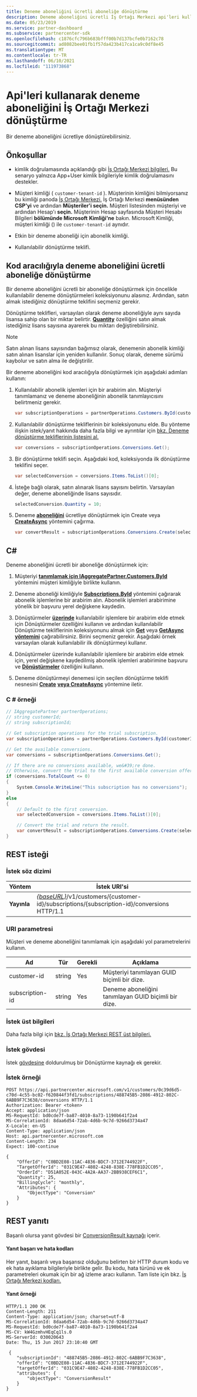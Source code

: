 ```yaml
---
title: Deneme aboneliğini ücretli aboneliğe dönüştürme
description: Deneme aboneliğini ücretli İş Ortağı Merkezi api'leri kullanmayı öğrenin.
ms.date: 05/23/2019
ms.service: partner-dashboard
ms.subservice: partnercenter-sdk
ms.openlocfilehash: c1876cfc796b683bfff00b7d137bcfe0b7162c78
ms.sourcegitcommit: ad8082bee01fb1f57da423b417ca1ca9c0df8e45
ms.translationtype: MT
ms.contentlocale: tr-TR
ms.lasthandoff: 06/10/2021
ms.locfileid: "111973868"
---
```

# <a name="convert-a-trial-subscription-to-paid-using-partner-center-apis"></a>Api'leri kullanarak deneme aboneliğini İş Ortağı Merkezi dönüştürme

Bir deneme aboneliğini ücretliye dönüştürebilirsiniz.

## <a name="prerequisites"></a>Önkoşullar

- kimlik doğrulamasında açıklandığı gibi [İş Ortağı Merkezi bilgileri.](partner-center-authentication.md) Bu senaryo yalnızca App+User kimlik bilgileriyle kimlik doğrulamasını destekler.

- Müşteri kimliği ( `customer-tenant-id` ). Müşterinin kimliğini bilmiyorsanız bu kimliği panoda [İş Ortağı Merkezi.](https://partner.microsoft.com/dashboard) İş Ortağı Merkezi **menüsünden CSP'yi** ve ardından **Müşteriler'i seçin.** Müşteri listesinden müşteriyi ve ardından Hesap'ı **seçin.** Müşterinin Hesap sayfasında Müşteri Hesabı Bilgileri **bölümünde Microsoft** **Kimliği'ne** bakın. Microsoft Kimliği, müşteri kimliği () ile `customer-tenant-id` aynıdır.

- Etkin bir deneme aboneliği için abonelik kimliği.

- Kullanılabilir dönüştürme teklifi.

## <a name="convert-a-trial-subscription-to-a-paid-subscription-through-code"></a>Kod aracılığıyla deneme aboneliğini ücretli aboneliğe dönüştürme

Bir deneme aboneliğini ücretli bir aboneliğe dönüştürmek için öncelikle kullanılabilir deneme dönüştürmeleri koleksiyonunu alasınız. Ardından, satın almak istediğiniz dönüştürme teklifini seçmeniz gerekir.

Dönüştürme teklifleri, varsayılan olarak deneme aboneliğiyle aynı sayıda lisansa sahip olan bir miktar belirtir. [**Quantity**](/dotnet/api/microsoft.store.partnercenter.models.subscriptions.conversion.quantity) özelliğini satın almak istediğiniz lisans sayısına ayarerek bu miktarı değiştirebilirsiniz.

> [!NOTE]
> Satın alınan lisans sayısından bağımsız olarak, denemenin abonelik kimliği satın alınan lisanslar için yeniden kullanılır. Sonuç olarak, deneme sürümü kaybolur ve satın alma ile değiştirilir.

Bir deneme aboneliğini kod aracılığıyla dönüştürmek için aşağıdaki adımları kullanın:

1. Kullanılabilir abonelik işlemleri için bir arabirim alın. Müşteriyi tanımlamanız ve deneme aboneliğinin abonelik tanımlayıcısını belirtmeniz gerekir.

    ``` csharp
    var subscriptionOperations = partnerOperations.Customers.ById(customerId).Subscriptions.ById(subscriptionId);
    ```

2. Kullanılabilir dönüştürme tekliflerinin bir koleksiyonunu elde. Bu yönteme ilişkin istek/yanıt hakkında daha fazla bilgi ve ayrıntılar için [bkz. Deneme dönüştürme tekliflerinin listesini al.](get-a-list-of-trial-conversion-offers.md)

    ``` csharp
    var conversions = subscriptionOperations.Conversions.Get();
    ```

3. Bir dönüştürme teklifi seçin. Aşağıdaki kod, koleksiyonda ilk dönüştürme teklifini seçer.

    ``` csharp
    var selectedConversion = conversions.Items.ToList()[0];
    ```

4. İsteğe bağlı olarak, satın alınarak lisans sayısını belirtin. Varsayılan değer, deneme aboneliğinde lisans sayısıdır.

    ``` csharp
    selectedConversion.Quantity = 10;
    ```

5. Deneme [**aboneliğini**](/dotnet/api/microsoft.store.partnercenter.subscriptions.isubscriptionupgradecollection.create) ücretliye dönüştürmek için Create veya [**CreateAsync**](/dotnet/api/microsoft.store.partnercenter.subscriptions.isubscriptionupgradecollection.createasync) yöntemini çağırma.

    ``` csharp
    var convertResult = subscriptionOperations.Conversions.Create(selectedConversion);
    ```

## <a name="c"></a>C\#

Deneme aboneliğini ücretli bir aboneliğe dönüştürmek için:

1. Müşteriyi [**tanımlamak için IAggregatePartner.Customers.ById**](/dotnet/api/microsoft.store.partnercenter.customers.icustomercollection.byid) yöntemini müşteri kimliğiyle birlikte kullanın.

2. Deneme aboneliği kimliğiyle [**Subscriptions.ById**](/dotnet/api/microsoft.store.partnercenter.customerusers.icustomerusercollection.byid) yöntemini çağırarak abonelik işlemlerine bir arabirim alın. Abonelik işlemleri arabirimine yönelik bir başvuru yerel değişkene kaydedin.

3. Dönüştürmeler [**üzerinde**](/dotnet/api/microsoft.store.partnercenter.subscriptions.isubscription.conversions) kullanılabilir işlemlere bir arabirim elde etmek için Dönüştürmeler özelliğini kullanın ve ardından kullanılabilir Dönüştürme tekliflerinin koleksiyonunu almak için [**Get**](/dotnet/api/microsoft.store.partnercenter.subscriptions.isubscriptionconversioncollection.get) veya [**GetAsync**](/dotnet/api/microsoft.store.partnercenter.subscriptions.isubscriptionconversioncollection.getasync) [**yöntemini**](/dotnet/api/microsoft.store.partnercenter.models.subscriptions.conversion) çağırabilirsiniz. Birini seçmeniz gerekir. Aşağıdaki örnek varsayılan olarak kullanılabilir ilk dönüştürmeyi kullanır.

4. Dönüştürmeler üzerinde kullanılabilir işlemlere bir arabirim elde etmek için, yerel değişkene kaydedilmiş abonelik işlemleri arabirimine başvuru ve [**Dönüştürmeler**](/dotnet/api/microsoft.store.partnercenter.subscriptions.isubscription.conversions) özelliğini kullanın.

5. Deneme dönüştürmeyi denemesi için seçilen dönüştürme teklifi nesnesini [**Create**](/dotnet/api/microsoft.store.partnercenter.subscriptions.isubscriptionupgradecollection.create) [**veya CreateAsync**](/dotnet/api/microsoft.store.partnercenter.subscriptions.isubscriptionupgradecollection.createasync) yöntemine iletir.

### <a name="c-example"></a>C \# örneği

``` csharp
// IAggregatePartner partnerOperations;
// string customerId;
// string subscriptionId;

// Get subscription operations for the trial subscription.
var subscriptionOperations = partnerOperations.Customers.ById(customerId).Subscriptions.ById(subscriptionId);

// Get the available conversions.
var conversions = subscriptionOperations.Conversions.Get();

// If there are no conversions available, we&#39;re done.
// Otherwise, convert the trial to the first available conversion offer.
if (conversions.TotalCount <= 0)
{
    System.Console.WriteLine("This subscription has no conversions");
}
else
{
    // Default to the first conversion.
    var selectedConversion = conversions.Items.ToList()[0];

    // Convert the trial and return the result.
    var convertResult = subscriptionOperations.Conversions.Create(selectedConversion);
}
```

## <a name="rest-request"></a>REST isteği

### <a name="request-syntax"></a>İstek söz dizimi

| Yöntem   | İstek URI'si                                                                                                                 |
|----------|-----------------------------------------------------------------------------------------------------------------------------|
| **Yayınla** | [*{baseURL}*](partner-center-rest-urls.md)/v1/customers/{customer-id}/subscriptions/{subscription-id}/conversions HTTP/1.1 |

### <a name="uri-parameter"></a>URI parametresi

Müşteri ve deneme aboneliğini tanımlamak için aşağıdaki yol parametrelerini kullanın.

| Ad            | Tür   | Gerekli | Açıklama                                                     |
|-----------------|--------|----------|-----------------------------------------------------------------|
| customer-id     | string | Yes      | Müşteriyi tanımlayan GUID biçimli bir dize.           |
| subscription-id | string | Yes      | Deneme aboneliğini tanımlayan GUID biçimli bir dize. |

### <a name="request-headers"></a>İstek üst bilgileri

Daha fazla bilgi için [bkz. İş Ortağı Merkezi REST üst bilgileri.](headers.md)

### <a name="request-body"></a>İstek gövdesi

İstek [gövdesine](conversions-resources.md#conversion) doldurulmuş bir Dönüştürme kaynağı ek gerekir.

### <a name="request-example"></a>İstek örneği

```http
POST https://api.partnercenter.microsoft.com/v1/customers/0c39d6d5-c70d-4c55-bc02-f620844f3fd1/subscriptions/488745B5-2086-4912-802C-6ABB9F7C3638/conversions HTTP/1.1
Authorization: Bearer <token>
Accept: application/json
MS-RequestId: bd0cde7f-ba87-4010-8a73-1190b641f2a4
MS-CorrelationId: 8daa6d54-72ab-4d6b-9c7d-9266d3734a47
X-Locale: en-US
Content-Type: application/json
Host: api.partnercenter.microsoft.com
Content-Length: 234
Expect: 100-continue

{
    "OfferId": "C0BD2E08-11AC-4836-BDC7-3712E744922F",
    "TargetOfferId": "031C9E47-4802-4248-838E-778FB1D2CC05",
    "OrderId": "D51A052E-043C-4A2A-AA37-2BB938CEF6C1",
    "Quantity": 25,
    "BillingCycle": "monthly",
    "Attributes": {
        "ObjectType": "Conversion"
    }
}
```

## <a name="rest-response"></a>REST yanıtı

Başarılı olursa yanıt gövdesi bir [ConversionResult kaynağı](conversions-resources.md#conversionresult) içerir.

#### <a name="response-success-and-error-codes"></a>Yanıt başarı ve hata kodları

Her yanıt, başarılı veya başarısız olduğunu belirten bir HTTP durum kodu ve ek hata ayıklama bilgileriyle birlikte gelir. Bu kodu, hata türünü ve ek parametreleri okumak için bir ağ izleme aracı kullanın. Tam liste için bkz. [İş Ortağı Merkezi kodları.](error-codes.md)

#### <a name="response-example"></a>Yanıt örneği

```http
HTTP/1.1 200 OK
Content-Length: 211
Content-Type: application/json; charset=utf-8
MS-CorrelationId: 8daa6d54-72ab-4d6b-9c7d-9266d3734a47
MS-RequestId: bd0cde7f-ba87-4010-8a73-1190b641f2a4
MS-CV: kW4GzmhvHEqCq1ls.0
MS-ServerId: 030020643
Date: Thu, 15 Jun 2017 23:10:40 GMT

 {
    "subscriptionId": "488745B5-2086-4912-802C-6ABB9F7C3638",
    "offerId": "C0BD2E08-11AC-4836-BDC7-3712E744922F",
    "targetOfferId": "031C9E47-4802-4248-838E-778FB1D2CC05",
    "attributes": {
        "objectType": "ConversionResult"
    }
}
```
